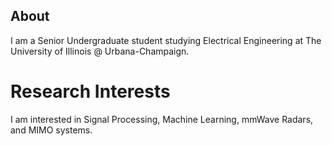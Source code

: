 ## About
I am a Senior Undergraduate student studying Electrical Engineering at The University of Illinois @ Urbana-Champaign. 

# Research Interests
I am interested in Signal Processing, Machine Learning, mmWave Radars, and MIMO systems.
